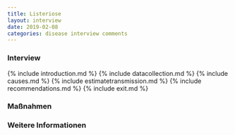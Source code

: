 ```yaml
---
title: Listeriose
layout: interview
date: 2019-02-08
categories: disease interview comments
---
```



### Interview
{% include introduction.md %}
{% include datacollection.md %}
{% include causes.md %}
{% include estimatetransmission.md %}
{% include recommendations.md %}
{% include exit.md %}

### Maßnahmen

### Weitere Informationen
